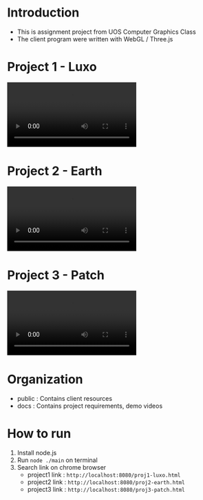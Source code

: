 # Introduction
- This is assignment project from UOS Computer Graphics Class
- The client program were written with WebGL / Three.js  

# Project 1 - Luxo
![](docs/proj1-demo.mp4)

# Project 2 - Earth
![](docs/proj2-demo.mp4)

# Project 3 - Patch
![](docs/proj3-demo.mp4)

# Organization
- public : Contains client resources
- docs : Contains project requirements, demo videos

# How to run
1. Install node.js
2. Run `node ./main` on terminal
3. Search link on chrome browser
    - project1 link : `http://localhost:8080/proj1-luxo.html`
    - project2 link : `http://localhost:8080/proj2-earth.html`
    - project3 link : `http://localhost:8080/proj3-patch.html`
